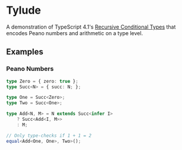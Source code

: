 # Tylude

A demonstration of TypeScript 4.1's [Recursive Conditional Types](https://devblogs.microsoft.com/typescript/announcing-typescript-4-1/#recursive-conditional-types) that encodes Peano numbers and arithmetic on a type level.

## Examples

### Peano Numbers

```typescript
type Zero = { zero: true };
type Succ<N> = { succ: N; };

type One = Succ<Zero>;
type Two = Succ<One>;

type Add<N, M> = N extends Succ<infer I>
    ? Succ<Add<I, M>>
    : M;

// Only type-checks if 1 + 1 = 2
equal<Add<One, One>, Two>();
```
